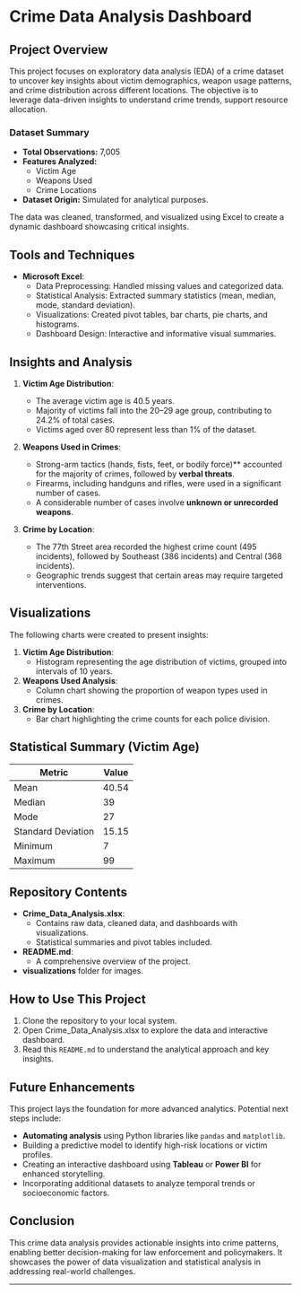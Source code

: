 # Crime Data Analysis Dashboard

## Project Overview
This project focuses on exploratory data analysis (EDA) of a crime dataset to uncover key insights about victim demographics, weapon usage patterns, and crime distribution across different locations. The objective is to leverage data-driven insights to understand crime trends, support resource allocation.

### Dataset Summary
- **Total Observations:** 7,005
- **Features Analyzed:**
  - Victim Age
  - Weapons Used
  - Crime Locations
- **Dataset Origin:** Simulated for analytical purposes.

The data was cleaned, transformed, and visualized using Excel to create a dynamic dashboard showcasing critical insights.

## Tools and Techniques
- **Microsoft Excel**:
  - Data Preprocessing: Handled missing values and categorized data.
  - Statistical Analysis: Extracted summary statistics (mean, median, mode, standard deviation).
  - Visualizations: Created pivot tables, bar charts, pie charts, and histograms.
  - Dashboard Design: Interactive and informative visual summaries.

## Insights and Analysis
1. **Victim Age Distribution**:
   - The average victim age is 40.5 years.
   - Majority of victims fall into the 20–29 age group, contributing to 24.2% of total cases.
   - Victims aged over 80 represent less than 1% of the dataset.

2. **Weapons Used in Crimes**:
   - Strong-arm tactics (hands, fists, feet, or bodily force)** accounted for the majority of crimes, followed by **verbal threats**.
   - Firearms, including handguns and rifles, were used in a significant number of cases.
   - A considerable number of cases involve **unknown or unrecorded weapons**.

3. **Crime by Location**:
   - The 77th Street area recorded the highest crime count (495 incidents), followed by Southeast (386 incidents) and Central (368 incidents).
   - Geographic trends suggest that certain areas may require targeted interventions.

## Visualizations
The following charts were created to present insights:
1. **Victim Age Distribution**:
   - Histogram representing the age distribution of victims, grouped into intervals of 10 years.
2. **Weapons Used Analysis**:
   - Column chart showing the proportion of weapon types used in crimes.
3. **Crime by Location**:
   - Bar chart highlighting the crime counts for each police division.

## Statistical Summary (Victim Age)
| Metric                  | Value     |
|-------------------------|-----------|
| Mean                   | 40.54     |
| Median                 | 39        |
| Mode                   | 27        |
| Standard Deviation     | 15.15     |
| Minimum                | 7         |
| Maximum                | 99        |

## Repository Contents
- **Crime_Data_Analysis.xlsx**: 
  - Contains raw data, cleaned data, and dashboards with visualizations.
  - Statistical summaries and pivot tables included.
- **README.md**: 
  - A comprehensive overview of the project.
- **visualizations** folder for images.

## How to Use This Project
1. Clone the repository to your local system.
2. Open Crime_Data_Analysis.xlsx to explore the data and interactive dashboard.
3. Read this `README.md` to understand the analytical approach and key insights.

## Future Enhancements
This project lays the foundation for more advanced analytics. Potential next steps include:
- **Automating analysis** using Python libraries like `pandas` and `matplotlib`.
- Building a predictive model to identify high-risk locations or victim profiles.
- Creating an interactive dashboard using **Tableau** or **Power BI** for enhanced storytelling.
- Incorporating additional datasets to analyze temporal trends or socioeconomic factors.

## Conclusion
This crime data analysis provides actionable insights into crime patterns, enabling better decision-making for law enforcement and policymakers. It showcases the power of data visualization and statistical analysis in addressing real-world challenges.

---


